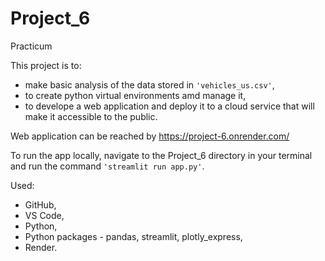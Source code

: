 # Project_6
Practicum

This project is to: 
* make basic analysis of the data stored in `'vehicles_us.csv'`, 
* to create python virtual environments amd manage it,
* to develope a web application and deploy it to a cloud service that will make it accessible to the public.
                     
 
 
Web application can be reached by https://project-6.onrender.com/

To run the app locally, navigate to the Project_6 directory in your terminal and run the command `'streamlit run app.py'`.

Used:
* GitHub,
* VS Code,
* Python,
* Python packages - pandas, streamlit, plotly_express,
* Render.
